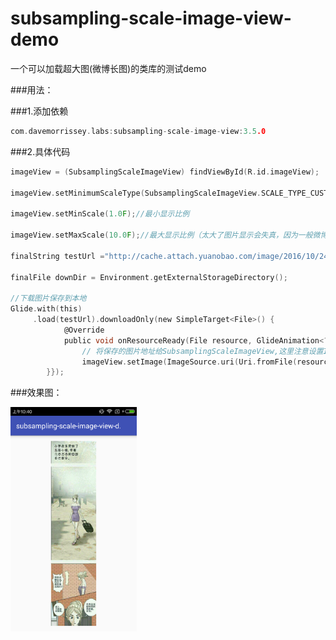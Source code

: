 # subsampling-scale-image-view-demo
一个可以加载超大图(微博长图)的类库的测试demo

###用法：

###1.添加依赖
```c
com.davemorrissey.labs:subsampling-scale-image-view:3.5.0
```

###2.具体代码

```c
imageView = (SubsamplingScaleImageView) findViewById(R.id.imageView);

imageView.setMinimumScaleType(SubsamplingScaleImageView.SCALE_TYPE_CUSTOM);

imageView.setMinScale(1.0F);//最小显示比例

imageView.setMaxScale(10.0F);//最大显示比例（太大了图片显示会失真，因为一般微博长图的宽度不会太宽）

finalString testUrl ="http://cache.attach.yuanobao.com/image/2016/10/24/332d6f3e63784695a50b782a38234bb7/da0f06f8358a4c95921c00acfd675b60.jpg";

finalFile downDir = Environment.getExternalStorageDirectory();

//下载图片保存到本地
Glide.with(this)
     .load(testUrl).downloadOnly(new SimpleTarget<File>() {
            @Override
            public void onResourceReady(File resource, GlideAnimation<? super File> glideAnimation) {
                // 将保存的图片地址给SubsamplingScaleImageView,这里注意设置ImageViewState设置初始显示比例
                imageView.setImage(ImageSource.uri(Uri.fromFile(resource)), new ImageViewState(2.0F, new PointF(0, 0), 0));
        }});
```

###效果图：

<a href="art/01.png"><img src="art/01.png" width="40%"/></a>